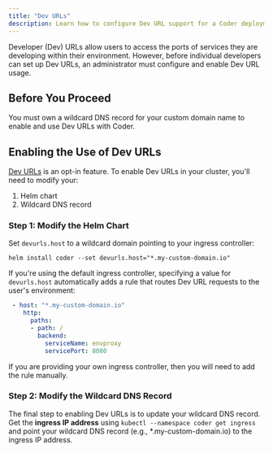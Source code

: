 ```yaml
---
title: "Dev URLs"
description: Learn how to configure Dev URL support for a Coder deployment.
---
```


Developer (Dev) URLs allow users to access the ports of services they are
developing within their environment. However, before individual developers can
set up Dev URLs, an administrator must configure and enable Dev URL usage.

## Before You Proceed

You must own a wildcard DNS record for your custom domain name to enable and use
Dev URLs with Coder.

## Enabling the Use of Dev URLs

[Dev URLs](../environments/devurls.md) is an opt-in feature. To enable Dev URLs
in your cluster, you'll need to modify your:

1. Helm chart
2. Wildcard DNS record

### Step 1: Modify the Helm Chart

Set `devurls.host` to a wildcard domain pointing to your ingress controller:

```shell
helm install coder --set devurls.host="*.my-custom-domain.io"
```

If you're using the default ingress controller, specifying a value for
`devurls.host` automatically adds a rule that routes Dev URL requests to the
user's environment:

```yaml
 - host: "*.my-custom-domain.io"
    http:
      paths:
      - path: /
        backend:
          serviceName: envproxy
          servicePort: 8080
```

If you are providing your own ingress controller, then you will need to add the
rule manually.

### Step 2: Modify the Wildcard DNS Record

The final step to enabling Dev URLs is to update your wildcard DNS record. Get
the **ingress IP address** using `kubectl --namespace coder get ingress` and
point your wildcard DNS record (e.g., \*.my-custom-domain.io) to the ingress IP
address.
